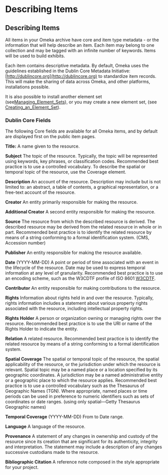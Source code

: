 
Describing Items
================

Describing Items
--------------------------------------------------------

All items in your Omeka archive have core and item type metadata - or the information that will help describe an item. Each item may belong to one collection and may be tagged with an infinite number of keywords. Items will be used to build exhibits.

Each item contains descriptive metadata. By default, Omeka uses the guidelines established in the Dublin Core Metadata Initiative:[http://dublincore.org](http://dublincore.org) to standardize item records. This will make the sharing of data across Omeka, and other platforms, installations possible.

It is also possible to install another element set (see[Managing_Element_Sets](../Managing_Element_Sets.md)), or you may create a new element set, (see
[Creating_an_Element_Set](Creating_an_Element_Set.md)).

### Dublin Core Fields

The following Core fields are available for all Omeka items, and by default are displayed first on the public item pages.

**Title:** A name given to the resource.

**Subject** The topic of the resource. Typically, the topic will be represented using keywords, key phrases, or classification codes. Recommended best practice is to use a controlled vocabulary. To describe the spatial or temporal topic of the resource, use the Coverage element.

**Description** An account of the resource. Description may include but is not limited to: an abstract, a table of contents, a graphical representation, or a free-text account of the resource.

**Creator** An entity primarily responsible for making the resource.

**Additional Creator** A second entity responsible for making the resource.

**Source** The resource from which the described resource is derived. The described resource may be derived from the related resource in whole or in part. Recommended best practice is to identify the related resource by means of a string conforming to a formal identification system. (CMS, Accession number)

**Publisher** An entity responsible for making the resource available.

**Date** (YYYY-MM-DD) A point or period of time associated with an event in the lifecycle of the resource. Date may be used to express temporal information at any level of granularity. Recommended best practice is to use an encoding scheme, such as the W3CDTF profile of ISO 8601
[W3CDTF](http://www.w3.org/TR/NOTE-datetime).

**Contributor** An entity responsible for making contributions to the resource.

**Rights** Information about rights held in and over the resource. Typically, rights information includes a statement about various property rights associated with the resource, including intellectual property rights.

**Rights Holder** A person or organization owning or managing rights over the resource. Recommended best practice is to use the URI or name of the Rights Holder to indicate the entity.

**Relation** A related resource. Recommended best practice is to identify the related resource by means of a string conforming to a formal identification system.

**Spatial Coverage** The spatial or temporal topic of the resource, the spatial applicability of the resource, or the jurisdiction under which the resource is relevant. Spatial topic may be a named place or a location specified by its geographic coordinates. A jurisdiction may be a named administrative entity or a geographic place to which the resource applies. Recommended best practice is to use a controlled vocabulary such as the Thesaurus of Geographic Names (TGN). Where appropriate, named places or time periods can be used in preference to numeric identifiers such as sets of coordinates or date ranges. (using only spatial—Getty Thesaurus Geographic names)

**Temporal Coverage** (YYYY-MM-DD) From to Date range.

**Language** A language of the resource.

**Provenance** A statement of any changes in ownership and custody of the resource since its creation that are significant for its authenticity, integrity and interpretation. The statement may include a description of any changes successive custodians made to the resource.

**Bibliographic Citation** A reference note composed in the style appropriate for your project.